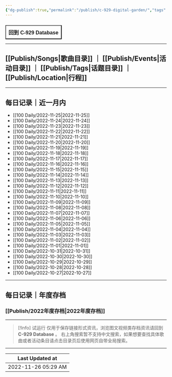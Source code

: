 ```yaml
---
{"dg-publish":true,"permalink":"/publish/c-929-digital-garden/","tags":"gardenEntry"}
---
```


 
<div style="display: flex; cursor: pointer;"> 
	<a href="https://c929-song.super.site/" target="_blank"> 
		<button style=" font-size: 16px; padding: 8px; height: fit-content; margin-top: 10px; background: var(--text-accent); font-weight: 600; color: var(--text-on-accent); "> 
			回到 C-929 Database 
		</button> 
	</a>
 </div>

---

## [[Publish/Songs\|歌曲目录]] ｜  [[Publish/Events\|活动目录]] ｜  [[Publish/Tags\|话题目录]] ｜ [[Publish/Location\|行程]]

---

## 每日记录｜近一月内

- [[100 Daily/2022-11-25\|2022-11-25]]
- [[100 Daily/2022-11-24\|2022-11-24]]
- [[100 Daily/2022-11-23\|2022-11-23]]
- [[100 Daily/2022-11-22\|2022-11-22]]
- [[100 Daily/2022-11-21\|2022-11-21]]
- [[100 Daily/2022-11-20\|2022-11-20]]
- [[100 Daily/2022-11-19\|2022-11-19]]
- [[100 Daily/2022-11-18\|2022-11-18]]
- [[100 Daily/2022-11-17\|2022-11-17]]
- [[100 Daily/2022-11-16\|2022-11-16]]
- [[100 Daily/2022-11-15\|2022-11-15]]
- [[100 Daily/2022-11-14\|2022-11-14]]
- [[100 Daily/2022-11-13\|2022-11-13]]
- [[100 Daily/2022-11-12\|2022-11-12]]
- [[100 Daily/2022-11-11\|2022-11-11]]
- [[100 Daily/2022-11-10\|2022-11-10]]
- [[100 Daily/2022-11-09\|2022-11-09]]
- [[100 Daily/2022-11-08\|2022-11-08]]
- [[100 Daily/2022-11-07\|2022-11-07]]
- [[100 Daily/2022-11-06\|2022-11-06]]
- [[100 Daily/2022-11-05\|2022-11-05]]
- [[100 Daily/2022-11-04\|2022-11-04]]
- [[100 Daily/2022-11-03\|2022-11-03]]
- [[100 Daily/2022-11-02\|2022-11-02]]
- [[100 Daily/2022-11-01\|2022-11-01]]
- [[100 Daily/2022-10-31\|2022-10-31]]
- [[100 Daily/2022-10-30\|2022-10-30]]
- [[100 Daily/2022-10-29\|2022-10-29]]
- [[100 Daily/2022-10-28\|2022-10-28]]
- [[100 Daily/2022-10-27\|2022-10-27]]


---

## 每日记录｜年度存档

### [[Publish/2022年度存档\|2022年度存档]]


---

> [!Info] 试运行
> 仅用于保存链接形式资讯，浏览图文视频类存档资讯请回到 **C-929 Database** 。
> 右上角搜索暂不支持中文搜索，如果想要查找具体歌曲或者活动条目请点击目录页后使用网页自带全局搜索。

---
| Last Updated at      |
| -------------------- |
| 2022-11-26 05:29 AM  |
